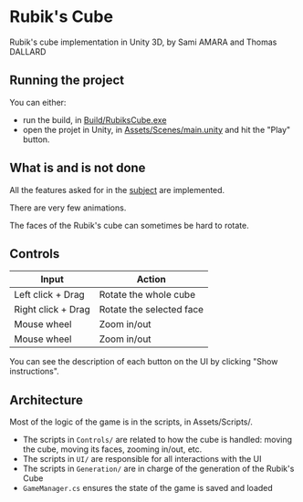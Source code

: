 # Rubik's Cube
Rubik's cube implementation in Unity 3D, by Sami AMARA and Thomas DALLARD

## Running the project
You can either:
- run the build, in [Build/RubiksCube.exe](Build/RubiksCube.exe)
- open the projet in Unity, in [Assets/Scenes/main.unity](Assets/Scenes/main.unity) and hit the "Play" button.

## What is and is not done
All the features asked for in the [subject](Docs/Subject.pdf) are implemented.

There are very few animations.

The faces of the Rubik's cube can sometimes be hard to rotate.

## Controls

|         Input         |           Action          |
| --------------------- | ------------------------- |
| Left click + Drag     | Rotate the whole cube     |
| Right click + Drag    | Rotate the selected face  |
| Mouse wheel           | Zoom in/out               |
| Mouse wheel           | Zoom in/out               |

You can see the description of each button on the UI by clicking "Show instructions".

## Architecture

Most of the logic of the game is in the scripts, in Assets/Scripts/.

- The scripts in `Controls/` are related to how the cube is handled: moving the cube, moving its faces, zooming in/out, etc.
- The scripts in `UI/` are responsible for all interactions with the UI
- The scripts in `Generation/` are in charge of the generation of the Rubik's Cube
- `GameManager.cs` ensures the state of the game is saved and loaded
